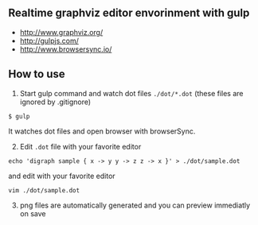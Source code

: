 Realtime graphviz editor envorinment with gulp
----------------------------------------------

- http://www.graphviz.org/
- http://gulpjs.com/
- http://www.browsersync.io/

How to use
----------

1) Start gulp command and watch dot files `./dot/*.dot` (these files are ignored by .gitignore)

```
$ gulp
```

It watches dot files and open browser with browserSync.

2) Edit `.dot` file with your favorite editor

```
echo 'digraph sample { x -> y y -> z z -> x }' > ./dot/sample.dot
```

and edit with your favorite editor

```
vim ./dot/sample.dot
```

3) png files are automatically generated and you can preview immediatly on save
